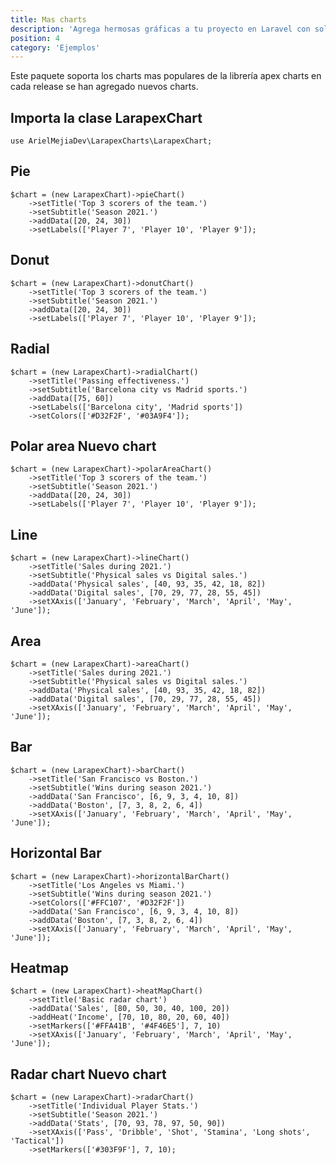 ```yaml
---
title: Mas charts
description: 'Agrega hermosas gráficas a tu proyecto en Laravel con solo un facade.'
position: 4
category: 'Ejemplos'
---
```


<alert type="info">

Este paquete soporta los charts mas populares de la librería apex charts en cada release se han agregado nuevos charts.

</alert>

## Importa la clase LarapexChart

```php[php]
use ArielMejiaDev\LarapexCharts\LarapexChart;
```

## Pie

```php[php]
$chart = (new LarapexChart)->pieChart()
    ->setTitle('Top 3 scorers of the team.')
    ->setSubtitle('Season 2021.')
    ->addData([20, 24, 30])
    ->setLabels(['Player 7', 'Player 10', 'Player 9']);
```

<pie-chart></pie-chart>

## Donut

```php[php]
$chart = (new LarapexChart)->donutChart()
    ->setTitle('Top 3 scorers of the team.')
    ->setSubtitle('Season 2021.')
    ->addData([20, 24, 30])
    ->setLabels(['Player 7', 'Player 10', 'Player 9']);
```

<donut-chart></donut-chart>

## Radial

```php[php]
$chart = (new LarapexChart)->radialChart()
    ->setTitle('Passing effectiveness.')
    ->setSubtitle('Barcelona city vs Madrid sports.')
    ->addData([75, 60])
    ->setLabels(['Barcelona city', 'Madrid sports'])
    ->setColors(['#D32F2F', '#03A9F4']);
```

<radial-bar-chart></radial-bar-chart>

## Polar area <badge>Nuevo chart</badge>

```php[php]
$chart = (new LarapexChart)->polarAreaChart()
    ->setTitle('Top 3 scorers of the team.')
    ->setSubtitle('Season 2021.')
    ->addData([20, 24, 30])
    ->setLabels(['Player 7', 'Player 10', 'Player 9']);
```

<polar-area-chart></polar-area-chart>

## Line

```php[php]
$chart = (new LarapexChart)->lineChart()
    ->setTitle('Sales during 2021.')
    ->setSubtitle('Physical sales vs Digital sales.')
    ->addData('Physical sales', [40, 93, 35, 42, 18, 82])
    ->addData('Digital sales', [70, 29, 77, 28, 55, 45])
    ->setXAxis(['January', 'February', 'March', 'April', 'May', 'June']);
```

<line-chart></line-chart>

## Area

```php[php]
$chart = (new LarapexChart)->areaChart()
    ->setTitle('Sales during 2021.')
    ->setSubtitle('Physical sales vs Digital sales.')
    ->addData('Physical sales', [40, 93, 35, 42, 18, 82])
    ->addData('Digital sales', [70, 29, 77, 28, 55, 45])
    ->setXAxis(['January', 'February', 'March', 'April', 'May', 'June']);
```

<area-chart></area-chart>

## Bar

```php[php]
$chart = (new LarapexChart)->barChart()
    ->setTitle('San Francisco vs Boston.')
    ->setSubtitle('Wins during season 2021.')
    ->addData('San Francisco', [6, 9, 3, 4, 10, 8])
    ->addData('Boston', [7, 3, 8, 2, 6, 4])
    ->setXAxis(['January', 'February', 'March', 'April', 'May', 'June']);
```

<bar-chart></bar-chart>

## Horizontal Bar

```php[php]
$chart = (new LarapexChart)->horizontalBarChart()
    ->setTitle('Los Angeles vs Miami.')
    ->setSubtitle('Wins during season 2021.')
    ->setColors(['#FFC107', '#D32F2F'])
    ->addData('San Francisco', [6, 9, 3, 4, 10, 8])
    ->addData('Boston', [7, 3, 8, 2, 6, 4])
    ->setXAxis(['January', 'February', 'March', 'April', 'May', 'June']);
```

<horizontal-bar-chart></horizontal-bar-chart>

## Heatmap

```php[php]
$chart = (new LarapexChart)->heatMapChart()
    ->setTitle('Basic radar chart')
    ->addData('Sales', [80, 50, 30, 40, 100, 20])
    ->addHeat('Income', [70, 10, 80, 20, 60, 40])
    ->setMarkers(['#FFA41B', '#4F46E5'], 7, 10)
    ->setXAxis(['January', 'February', 'March', 'April', 'May', 'June']);
```

<heatmap-chart></heatmap-chart>

## Radar chart <badge>Nuevo chart</badge>

```php[php]
$chart = (new LarapexChart)->radarChart()
    ->setTitle('Individual Player Stats.')
    ->setSubtitle('Season 2021.')
    ->addData('Stats', [70, 93, 78, 97, 50, 90])
    ->setXAxis(['Pass', 'Dribble', 'Shot', 'Stamina', 'Long shots', 'Tactical'])
    ->setMarkers(['#303F9F'], 7, 10);
```

<radar-chart></radar-chart>